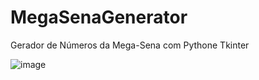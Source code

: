 # MegaSenaGenerator
Gerador de Números da Mega-Sena com Pythone Tkinter

![image](https://user-images.githubusercontent.com/16616487/115942360-ed0c4580-a477-11eb-8bff-03818291b081.png)
